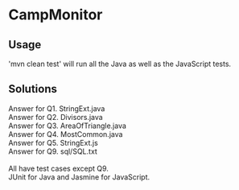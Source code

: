 # CampMonitor


## Usage
'mvn clean test' will run all the Java as well as the JavaScript tests.

## Solutions

Answer for Q1. StringExt.java <br>
Answer for Q2. Divisors.java <br>
Answer for Q3. AreaOfTriangle.java <br>
Answer for Q4. MostCommon.java <br>
Answer for Q5. StringExt.js <br>
Answer for Q9. sql/SQL.txt <br>
<br>
All have test cases except Q9. <br>
JUnit for Java and Jasmine for JavaScript. <br>
